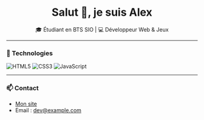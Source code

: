 <h1 align="center">Salut 👋, je suis Alex</h1>
<p align="center">🎓 Étudiant en BTS SIO | 💻 Développeur Web & Jeux</p>

---

### 🔧 Technologies

![HTML5](https://img.shields.io/badge/html5-%23E34F26.svg?&style=flat&logo=html5&logoColor=white)
![CSS3](https://img.shields.io/badge/css3-%231572B6.svg?&style=flat&logo=css3&logoColor=white)
![JavaScript](https://img.shields.io/badge/javascript-%23F7DF1E.svg?&style=flat&logo=javascript&logoColor=black)

---

### 📫 Contact

- [Mon site](https://tonsiteperso.com)
- Email : dev@example.com
